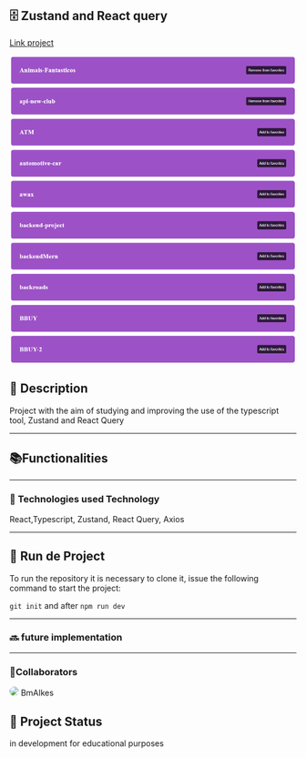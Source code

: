<h2>🗄️ Zustand and React query</h2>

<p><a href="https://reactquery-zustand.vercel.app/">Link project</a></p>

<img src="https://github.com/BmAlkes/Reactquery-zustand/blob/main/src/assets/Screenshot_2.png?raw=true"/>

<h2>📝 Description</h2>
<p>Project with the aim of studying and improving the use of the typescript tool, Zustand and React Query</p>

<hr/>

<h2>📚Functionalities</h2>
<p></p>
  <hr/>
<h3>🔧
Technologies used
Technology</h3>

<p>React,Typescript, Zustand, React Query, Axios</p>

<hr/>
<h2>🚀 Run de Project</h2>
<p>To run the repository it is necessary to clone it, issue the following command to start the project: </p>

`git init`
and after
`npm run dev`

<hr/>
  
<h3>🔜 future implementation</h3>

  <hr/>
<h3>  
🤝Collaborators</h3>
  
<img src="https://www.github.com/BmAlkes.png" width="150px" style="border-radius:50%"/>
BmAlkes
<h2>🎯 Project Status</h2>
<p>in development for educational purposes</p>
